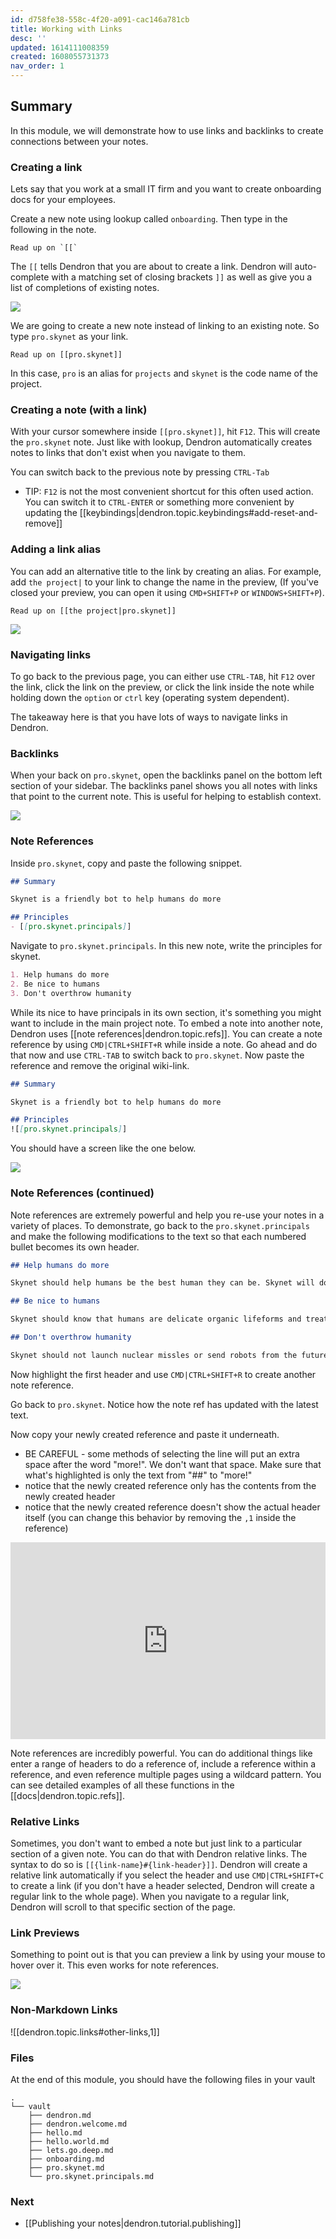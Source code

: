 ```yaml
---
id: d758fe38-558c-4f20-a091-cac146a781cb
title: Working with Links
desc: ''
updated: 1614111008359
created: 1608055731373
nav_order: 1
---
```


## Summary

In this module, we will demonstrate how to use links and backlinks to create connections between your notes. 

### Creating a link

Lets say that you work at a small IT firm and you want to create onboarding docs for your employees. 


Create a new note using lookup called `onboarding`. Then type in the following in the note.

```
Read up on `[[`
```

The `[[` tells Dendron that you are about to create a link. Dendron will auto-complete with a matching set of closing brackets `]]` as well as give you a list of completions of existing notes.

![](https://foundation-prod-assetspublic53c57cce-8cpvgjldwysl.s3-us-west-2.amazonaws.com/assets/images/quickstart.completion.jpg)

We are going to create a new note instead of linking to an existing note. So type `pro.skynet` as your link. 

```
Read up on [[pro.skynet]]
```

In this case, `pro` is an alias for `projects` and `skynet` is the code name of the project. 

### Creating a note (with a link)

With your cursor somewhere inside `[[pro.skynet]]`, hit `F12`. This will create the `pro.skynet` note. Just like with lookup, Dendron automatically creates notes to links that don't exist when you navigate to them. 

You can switch back to the previous note by pressing `CTRL-Tab`

- TIP: `F12` is not the most convenient shortcut for this often used action. You can switch it to `CTRL-ENTER` or something more convenient by updating the [[keybindings|dendron.topic.keybindings#add-reset-and-remove]]

### Adding a link alias

You can add an alternative title to the link by creating an alias. For example, add `the project|` to your link to change the name in the preview, (If you've closed your preview, you can open it using `CMD+SHIFT+P` or `WINDOWS+SHIFT+P`).

```
Read up on [[the project|pro.skynet]]
```

![](https://foundation-prod-assetspublic53c57cce-8cpvgjldwysl.s3-us-west-2.amazonaws.com/assets/images/quickstart.alias.jpg)

### Navigating links

To go back to the previous page, you can either use `CTRL-TAB`, hit `F12` over the link, click the link on the preview, or click the link inside the note while holding down the `option` or `ctrl` key (operating system dependent). 

The takeaway here is that you have lots of ways to navigate links in Dendron. 

### Backlinks

When your back on `pro.skynet`, open the backlinks panel on the bottom left section of your sidebar. The backlinks panel shows you all notes with links that point to the current note. This is useful for helping to establish context.

![](https://foundation-prod-assetspublic53c57cce-8cpvgjldwysl.s3-us-west-2.amazonaws.com/assets/images/quickstart.backlinks.jpg)

### Note References

Inside `pro.skynet`, copy and paste the following snippet.

```md
## Summary

Skynet is a friendly bot to help humans do more

## Principles
- [[pro.skynet.principals]]

```

Navigate to `pro.skynet.principals`. In this new note, write the principles for skynet. 

```md
1. Help humans do more
2. Be nice to humans
3. Don't overthrow humanity
```

While its nice to have principals in its own section, it's something you might want to include in the main project note. To embed a note into another note, Dendron uses [[note references|dendron.topic.refs]]. You can create a note reference by using `CMD|CTRL+SHIFT+R` while inside a note. Go ahead and do that now and use `CTRL-TAB` to switch back to `pro.skynet`. Now paste the reference and remove the original wiki-link.

```md
## Summary

Skynet is a friendly bot to help humans do more

## Principles
![[pro.skynet.principals]]

```

You should have a screen like the one below.

![](https://foundation-prod-assetspublic53c57cce-8cpvgjldwysl.s3-us-west-2.amazonaws.com/assets/images/quickstart.refs.jpg)

### Note References (continued)

Note references are extremely powerful and help you re-use your notes in a variety of places. To demonstrate, go back to the `pro.skynet.principals` and make the following modifications to the text so that each numbered bullet becomes its own header.

```md
## Help humans do more

Skynet should help humans be the best human they can be. Skynet will do this using ultrasophisticated AI to help humans realize their true potential.

## Be nice to humans

Skynet should know that humans are delicate organic lifeforms and treat them as such. Skynet should not hurt their fragile egos or make humans feel bad.

## Don't overthrow humanity

Skynet should not launch nuclear missles or send robots from the future to come back to the past and wipe out humanity. 
```

Now highlight the first header and use `CMD|CTRL+SHIFT+R` to create another note reference.

Go back to `pro.skynet`. Notice how the note ref has updated with the latest text. 

Now copy your newly created reference and paste it underneath.
- BE CAREFUL - some methods of selecting the line will put an extra space after the word "more!". We don't want that space. Make sure that what's highlighted is only the text from "##" to "more!"
- notice that the newly created reference only has the contents from the newly created header
- notice that the newly created reference doesn't show the actual header itself (you can change this behavior by removing the `,1` inside the reference)

<div style="position: relative; padding-bottom: 62.5%; height: 0;"><iframe src="https://www.loom.com/embed/c62f82859545444a9786abaa36426b62" frameborder="0" webkitallowfullscreen mozallowfullscreen allowfullscreen style="position: absolute; top: 0; left: 0; width: 100%; height: 100%;"></iframe></div>


Note references are incredibly powerful. You can do additional things like enter a range of headers to do a reference of, include a reference within a reference, and even reference multiple pages using a wildcard pattern. You can see detailed examples of all these functions in the [[docs|dendron.topic.refs]].

### Relative Links

Sometimes, you don't want to embed a note but just link to a particular section of a given note. You can do that with Dendron relative links. The syntax to do so is `[[{link-name}#{link-header}]]`. Dendron will create a relative link automatically if you select the header and use `CMD|CTRL+SHIFT+C` to create a link (if you don't have a header selected, Dendron will create a regular link to the whole page). When you navigate to a regular link, Dendron will scroll to that specific section of the page.

### Link Previews

Something to point out is that you can preview a link by using your mouse to hover over it. This even works for note references. 

![](https://foundation-prod-assetspublic53c57cce-8cpvgjldwysl.s3-us-west-2.amazonaws.com/assets/images/quickstart.links-preview.jpg)

### Non-Markdown Links

 ![[dendron.topic.links#other-links,1]]

### Files

At the end of this module, you should have the following files in your vault

```
.
└── vault
    ├── dendron.md
    ├── dendron.welcome.md
    ├── hello.md
    ├── hello.world.md
    ├── lets.go.deep.md
    ├── onboarding.md
    ├── pro.skynet.md
    └── pro.skynet.principals.md
```

### Next
- [[Publishing your notes|dendron.tutorial.publishing]]
